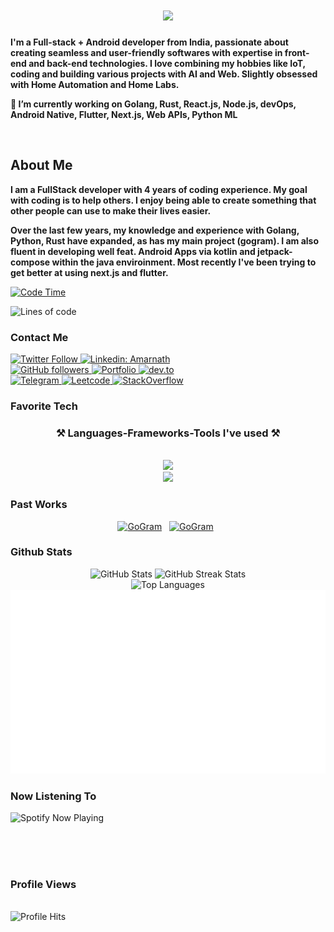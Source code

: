 <div align="r">

<h1 align="center"><img src='https://readme-typing-svg.herokuapp.com/?font=Righteous&size=38&center=true&vCenter=true&width=1600&height=70&duration=6000&lines=Hello+There!+%F0%9F%91%8B+I%27m+Amarnath'></h1>

<p><b>I'm a Full-stack + Android developer from India, passionate about creating seamless and user-friendly softwares with expertise in front-end and back-end technologies. I love combining my hobbies like IoT, coding and building various projects with AI and Web. Slightly obsessed with Home Automation and Home Labs.

🔭 I’m currently working on Golang, Rust, React.js, Node.js, devOps, Android Native, Flutter, Next.js, Web APIs, Python ML
  </b></p>
<br>

<h2>About Me</h2>

<p><b>I am a FullStack developer with 4 years of coding experience.
My goal with coding is to help others. I enjoy being able to create something that other people can use to make their lives easier.

Over the last few years, my knowledge and experience with Golang, Python, Rust have expanded, as has my main project (gogram). I am also fluent in developing well feat. Android Apps via kotlin and jetpack-compose within the java enviroinment. Most recently I've been trying to get better at using next.js and flutter.
</b></p>

[![Code Time](https://wakatime.com/badge/user/10d55880-38a5-4eda-91a6-9a041dc78976.svg)](https://wakatime.com/@10d55880-38a5-4eda-91a6-9a041dc78976)

![Lines of code](https://img.shields.io/badge/From%20Hello%20World%20I%27ve%20Written-10.3%20million%20lines%20of%20code-blue)


<h3 align="left">Contact Me</h3>
<a href="https://twitter.com/ama_xnath">
    <img src="https://img.shields.io/badge/Twitter-1DA1F2?style=for-the-badge&logo=twitter&logoColor=white" alt="Twitter Follow">
</a>
<a href="https://www.linkedin.com/in/amarnathcdj/">
    <img src="https://img.shields.io/badge/LinkedIn-0077B5?style=for-the-badge&logo=linkedin&logoColor=white" alt="Linkedin: Amarnath">
</a>
<br>
<a href="https://www.github.com/amarnathcjd">
    <img src="https://img.shields.io/badge/GitHub-100000?style=for-the-badge&logo=github&logoColor=white" alt="GitHub followers">
</a>
<a href="http://axmar.tech">
    <img src="https://img.shields.io/badge/website-000000?style=for-the-badge&logo=About.me&logoColor=white" alt="Portfolio">
</a>
<a href="https://dev.to/amarnathcjd">
    <img src="https://img.shields.io/badge/dev.to-0A0A0A?style=for-the-badge&logo=devdotto&logoColor=white" alt="dev.to">
</a>
<br>
<a href="https://tx.me/roseloverx">
    <img src="https://img.shields.io/badge/-Telegram-0077B5?style=for-the-badge&logo=telegram&logoColor=white" alt="Telegram">
</a>
<a href="https://leetcode.com/roseloverx/">
    <img src="https://img.shields.io/badge/-GitLab-FFA116?style=for-the-badge&logo=gitlab&logoColor=black" alt="Leetcode">
</a>
<a href="https://stackoverflow.com/users/20273276">
    <img src="https://img.shields.io/badge/STKOverflow-%23E34F26?style=for-the-badge&logo=stackoverflow&logoColor=white" alt="StackOverflow">
</a>


<h3 align="left"">Favorite Tech</h2>

<h3 align="center">⚒️ Languages-Frameworks-Tools I've used ⚒️</h3>
<br/>
<div align="center">
    <img src="https://skillicons.dev/icons?i=golang,python,rust,typescript,mongodb,kotlin,nextjs,androidstudio" />
    <br/>
    <img src="https://skillicons.dev/icons?i=flutter,docker,heroku,javascript,react,vue,tensorflow,html,css" /><br>
</div>


<div align='center'>
<h3 align="left">Past Works</h2>

[![GoGram](https://github-readme-stats-alpha-snowy-32.vercel.app/api/pin/?username=amarnathcjd&repo=gogram&theme=dark)](https://github.com/amarnathcjd/gogram) &nbsp;
[![GoGram](https://github-readme-stats-alpha-snowy-32.vercel.app/api/pin/?username=amarnathcjd&repo=cloudtorrent&theme=dark)](https://github.com/amarnathcjd/cloudtorrent) &nbsp;

<h3 align="left">Github Stats</h2>

<img src="https://github-readme-stats-alpha-snowy-32.vercel.app/api?username=amarnathcjd&show_icons=true&theme=transparent&hide_border=true&count_private=true&include_all_commits=true" alt="GitHub Stats">
<img src="https://github-readme-streak-stats.herokuapp.com/?user=amarnathcjd&theme=dark&hide_border=true" alt="GitHub Streak Stats"><br/>
<img src="https://github-readme-stats-alpha-snowy-32.vercel.app/api/top-langs/?username=amarnathcjd&theme=dark&include_all_commits=true&count_private=true&layout=compact&langs_count=10&hide_border=true" alt="Top Languages">
<img src="https://raw.githubusercontent.com/amarnathcjd/github-stats/master/generated/overview.svg#gh-dark-mode-only" alt="Github Visual Stats"><br/>
</div>

<h3 align="left">Now Listening To</h3> 
<img src="https://spotify-now-playing-psi-silk.vercel.app/api/current-playing?svg=true" alt="Spotify Now Playing">

<br/><br/><br/>
<h3 align='left'>Profile Views</h3>
<br/>
<img alt="Profile Hits" src="https://moe-counter.glitch.me/get/@amarnathcjd">

